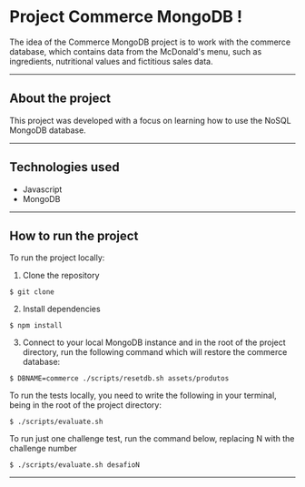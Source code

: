 # Project Commerce MongoDB !

The idea of ​​the Commerce MongoDB project is to work with the commerce database, which contains data from the McDonald's menu, such as ingredients, nutritional values ​​and fictitious sales data.

---

## About the project

This project was developed with a focus on learning how to use the NoSQL MongoDB database.

---

## Technologies used

* Javascript
* MongoDB

---

## How to run the project

To run the project locally:

1. Clone the repository
```
$ git clone 
```
2. Install dependencies
```
$ npm install
```
3. Connect to your local MongoDB instance and in the root of the project directory, run the following command which will restore the commerce database:
```
$ DBNAME=commerce ./scripts/resetdb.sh assets/produtos
```
To run the tests locally, you need to write the following in your terminal, being in the root of the project directory:
```
$ ./scripts/evaluate.sh
```
To run just one challenge test, run the command below, replacing N with the challenge number
```
$ ./scripts/evaluate.sh desafioN
```

---